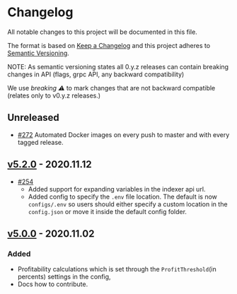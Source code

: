 # Changelog

All notable changes to this project will be documented in this file.

The format is based on [Keep a Changelog](http://keepachangelog.com/en/1.0.0/)
and this project adheres to [Semantic Versioning](http://semver.org/spec/v2.0.0.html).

NOTE: As semantic versioning states all 0.y.z releases can contain breaking changes in API (flags, grpc API, any backward compatibility)

We use *breaking :warning:* to mark changes that are not backward compatible (relates only to v0.y.z releases.)

## Unreleased
- [#272](https://github.com/tellor-io/TellorMiner/pull/272) Automated Docker images on every push to master and with every tagged release.

## [v5.2.0](https://github.com/tellor-io/TellorMiner/releases/tag/v5.2.0) - 2020.11.12
- [#254](https://github.com/tellor-io/TellorMiner/pull/254)
    - Added support for expanding variables in the indexer api url.
    - Added config to specify the `.env` file location. The default is now `configs/.env` so users should either specify a custom location in the `config.json` or move it inside the default config folder.

## [v5.0.0](https://github.com/tellor-io/TellorMiner/releases/tag/v5.0.0) - 2020.11.02

### Added
 - Profitability calculations which is set through the `ProfitThreshold`(in percents) settings in the config,
 - Docs how to contribute.
